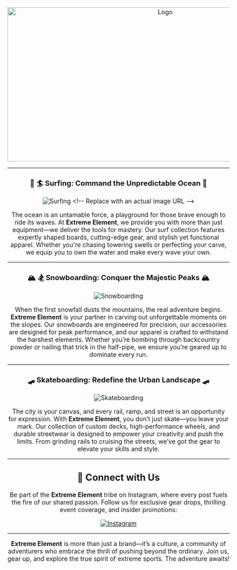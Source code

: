 <div align= "center">

<img src="https://github.com/ExtremeElement/ExtremeElement/blob/main/Logo/EXTREME%20ELEMENT.png" style="width: 700px; height: 350px;" alt="Logo">

---

<div align="center">

### 🌊 🏄 **Surfing: Command the Unpredictable Ocean** 🌊

![Surfing]([https://example.com/surfing_image](https://images.unsplash.com/photo-1476574898132-040f50db0a01?q=80&w=2670&auto=format&fit=crop&ixlib=rb-4.0.3&ixid=M3wxMjA3fDB8MHxwaG90by1wYWdlfHx8fGVufDB8fHx8fA%3D%3D)) <!-- Replace with an actual image URL -->

The ocean is an untamable force, a playground for those brave enough to ride its waves. At **Extreme Element**, we provide you with more than just equipment—we deliver the tools for mastery. Our surf collection features expertly shaped boards, cutting-edge gear, and stylish yet functional apparel. Whether you're chasing towering swells or perfecting your carve, we equip you to own the water and make every wave your own.

---

### 🏔️ 🏂 **Snowboarding: Conquer the Majestic Peaks** 🏔️

![Snowboarding](https://example.com/snowboarding_image) <!-- Replace with an actual image URL -->

When the first snowfall dusts the mountains, the real adventure begins. **Extreme Element** is your partner in carving out unforgettable moments on the slopes. Our snowboards are engineered for precision, our accessories are designed for peak performance, and our apparel is crafted to withstand the harshest elements. Whether you’re bombing through backcountry powder or nailing that trick in the half-pipe, we ensure you’re geared up to dominate every run.

---

### 🛹 **Skateboarding: Redefine the Urban Landscape** 🛹

![Skateboarding](https://example.com/skateboarding_image) <!-- Replace with an actual image URL -->

The city is your canvas, and every rail, ramp, and street is an opportunity for expression. With **Extreme Element**, you don’t just skate—you leave your mark. Our collection of custom decks, high-performance wheels, and durable streetwear is designed to empower your creativity and push the limits. From grinding rails to cruising the streets, we’ve got the gear to elevate your skills and style.

</div>

---

## 📲 **Connect with Us**

<div align="center">

Be part of the **Extreme Element** tribe on Instagram, where every post fuels the fire of our shared passion. Follow us for exclusive gear drops, thrilling event coverage, and insider promotions:

[![Instagram](https://img.shields.io/badge/Instagram-@extremeelement-833AB4?style=for-the-badge&logo=instagram)](https://instagram.com/extremeelement) <!-- Replace with your Instagram handle -->

</div>

---

<div align="center">

**Extreme Element** is more than just a brand—it’s a culture, a community of adventurers who embrace the thrill of pushing beyond the ordinary. Join us, gear up, and explore the true spirit of extreme sports. The adventure awaits!

</div>
